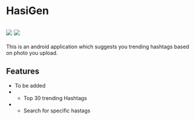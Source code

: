 # HasiGen
![](https://img.shields.io/badge/Dart-Flutter-blue.svg?style=for-the-badge&logo=flutter)
![](https://img.shields.io/badge/Python-3-green.svg?style=for-the-badge&logo=python)
----
This is an android application which suggests you trending hashtags based on photo you upload.

## Features 
* To be added
* * Top 30 trending Hashtags
* * Search for specific hastags
